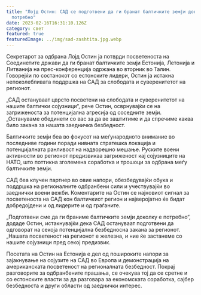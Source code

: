```yaml
---
title: "Лојд Остин: САД се подготвени да ги бранат балтичките земји доколку е
  потребно"
date: 2023-02-16T16:31:10.126Z
category: свет
featured: true
featuredImage: ../img/sad-zashtita.jpg.webp
---
```


Секретарот за одбрана Лојд Остин ја потврди посветеноста на Соединетите држави да ги бранат балтичките земји Естонија, Летонија и Литванија на прес-конференција одржана во вторник во Талин. Говорејќи по состанокот со естонските лидери, Остин ја истакна непоколебливата поддршка на САД за слободата и суверенитетот на регионот.

„САД остануваат цврсто посветени на слободата и суверенитетот на нашите балтички сојузници“, рече Остин, осврнувајќи се на загриженоста за потенцијална агресија од соседните земји. „Остануваме обединети со вас за да ве заштитиме и да спречиме каква било закана за нашата заедничка безбедност.

Балтичките земји беа во фокусот на меѓународното внимание во последниве години поради нивната стратешка локација и потенцијалната ранливост на надворешно мешање. Руските воени активности во регионот предизвикаа загриженост кај сојузниците на НАТО, што поттикна зголемена соработка и трошоци за одбрана меѓу балтичките земји.

САД беа клучен партнер во овие напори, обезбедувајќи обука и поддршка на регионалните одбранбени сили и учествувајќи во заеднички воени вежби. Коментарите на Остин се најновиот сигнал за посветеноста на САД кон балтичкиот регион и најверојатно ќе бидат добредојдени и од лидерите и од граѓаните.

„Подготвени сме да ги браниме балтичките земји доколку е потребно“, додаде Остин, истакнувајќи дека САД остануваат подготвени да одговорат на секоја потенцијална безбедносна закана за регионот. „Нашата посветеност на регионот е железна, и ние ќе застанеме со нашите сојузници пред секој предизвик.

Посетата на Остин на Естонија е дел од пошироките напори за зајакнување на сојузите на САД во Европа и демонстрација на американската посветеност на регионалната безбедност. Покрај разговорите за одбранбените прашања, се очекува тој да се сретне и со естонските власти за да разговара за економската соработка, сајбер безбедноста и други области од заеднички интерес.

